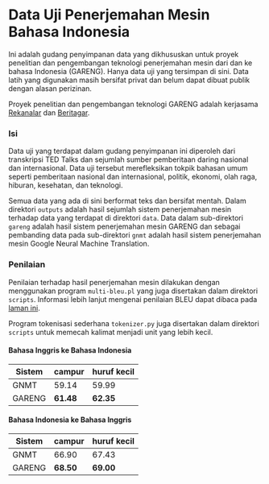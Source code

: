 # Data Uji Penerjemahan Mesin Bahasa Indonesia

Ini adalah gudang penyimpanan data yang dikhususkan untuk proyek penelitian dan pengembangan teknologi penerjemahan mesin dari dan ke bahasa Indonesia (GARENG). Hanya data uji yang tersimpan di sini. Data latih yang digunakan masih bersifat privat dan belum dapat dibuat publik dengan alasan perizinan.

Proyek penelitian dan pengembangan teknologi GARENG adalah kerjasama [Rekanalar](http://rekanalar.com) dan [Beritagar](https://beritagar.id).

### Isi

Data uji yang terdapat dalam gudang penyimpanan ini diperoleh dari transkripsi TED Talks dan sejumlah sumber pemberitaan daring nasional dan internasional. Data uji tersebut merefleksikan tokpik bahasan umum seperti pemberitaan nasional dan internasional, politik, ekonomi, olah raga, hiburan, kesehatan, dan teknologi.

Semua data yang ada di sini berformat teks dan bersifat mentah. Dalam direktori `outputs` adalah hasil sejumlah sistem penerjemahan mesin terhadap data yang terdapat di direktori `data`. Data dalam sub-direktori `gareng` adalah hasil sistem penerjemahan mesin GARENG dan sebagai pembanding data pada sub-direktori `gnmt` adalah hasil sistem penerjemahan mesin Google Neural Machine Translation.

### Penilaian

Penilaian terhadap hasil penerjemahan mesin dilakukan dengan menggunakan program `multi-bleu.pl` yang juga disertakan dalam direktori `scripts`. Informasi lebih lanjut mengenai penilaian BLEU dapat dibaca pada [laman ini](https://en.wikipedia.org/wiki/BLEU).

Program tokenisasi sederhana `tokenizer.py` juga disertakan dalam direktori `scripts` untuk memecah kalimat menjadi unit yang lebih kecil.

#### Bahasa Inggris ke Bahasa Indonesia

| Sistem   | campur     | huruf kecil |
| -------- |:---------- |:----------- |
| GNMT     | 59.14      | 59.99       |
| GARENG   | **61.48**  | **62.35**   |

#### Bahasa Indonesia ke Bahasa Inggris

| Sistem   | campur     | huruf kecil |
| -------- |:---------- |:----------- |
| GNMT     | 66.90      | 67.43       |
| GARENG   | **68.50**  | **69.00**   |

